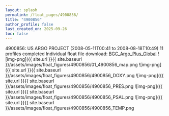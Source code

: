 ```yaml
---
layout: splash
permalink: /float_pages/4900856/
title: "4900856"
author_profile: false
last_created_on: 2025-09-26
toc: false
---
```

 
4900856: US ARGO PROJECT (2008-05-11T00:41 to 2008-08-18T10:49)
11 profiles completed
Individual float file download: [BGC_Argo_Plus_Global](https://ftp.soest.hawaii.edu/bgc_argo_plus/Individual_Floats/outliers_removed/4900856_Sprof_processed.nc)
![img-png]({{ site.url }}{{ site.baseurl }}/assets/images/float_figures/4900856/01_4900856_map.png
![img-png]({{ site.url }}{{ site.baseurl }}/assets/images/float_figures/4900856/4900856_DOXY.png
![img-png]({{ site.url }}{{ site.baseurl }}/assets/images/float_figures/4900856/4900856_PRES.png
![img-png]({{ site.url }}{{ site.baseurl }}/assets/images/float_figures/4900856/4900856_PSAL.png
![img-png]({{ site.url }}{{ site.baseurl }}/assets/images/float_figures/4900856/4900856_TEMP.png
